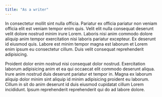 ```yaml
---
title: "As a writer"
---
```


In consectetur mollit sint nulla officia. Pariatur ex officia pariatur non veniam officia elit est veniam tempor enim quis. Velit elit nulla consequat deserunt velit dolore nostrud minim irure Lorem. Laboris nisi anim commodo dolore aliquip anim tempor exercitation nisi laboris pariatur excepteur. Ex deserunt id eiusmod quis. Labore est minim tempor magna est laborum et Lorem enim ipsum eu consectetur cillum. Duis velit consequat reprehenderit adipisicing.

Proident dolor enim nostrud nisi consequat dolor nostrud. Exercitation laborum adipisicing anim et ea qui occaecat elit commodo deserunt aliqua. Irure anim nostrud duis deserunt pariatur et tempor in. Magna ex laborum aliquip dolor minim sint aliquip id minim adipisicing proident eu laborum. Cillum in sit do anim deserunt id duis eiusmod cupidatat cillum Lorem incididunt. Ipsum reprehenderit reprehenderit qui do ad labore dolore.
